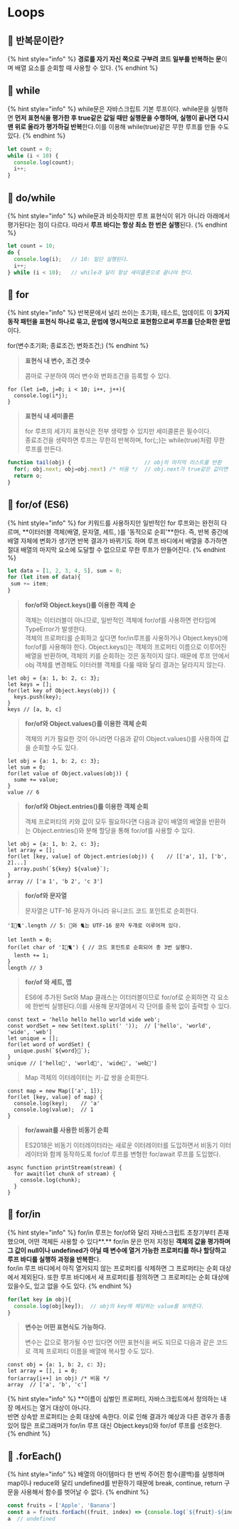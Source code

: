 # Loops

## 🐇 반복문이란?

{% hint style="info" %}
**경로를 자기 자신 쪽으로 구부려 코드 일부를 반복하는 문**이며 배열 요소를 순회할 때 사용할 수 있다.
{% endhint %}

## 🐇 while

{% hint style="info" %}
while문은 자바스크립트 기본 루프이다. while문을 실행하면 **먼저 표현식을 평가한 후 true같은 값일 때만 실행문을 수행하며, 실행이 끝나면 다시 맨 위로 올라가 평가하길 반복**한다.이를 이용해 while(true)같은 무한 루프를 만들 수도 있다.
{% endhint %}

```js
let count = 0;
while (i < 10) {
  console.log(count);
  i++;
}
```

## 🐇 do/while

{% hint style="info" %}
while문과 비슷하지만 루프 표현식이 위가 아니라 아래에서 평가된다는 점이 다르다. 따라서 **루프 바디는 항상 최소 한 번은 실행**된다.
{% endhint %}

```js
let count = 10;
do {
  console.log(i);   // 10: 일단 실행된다.
  i++;
} while (i < 10);   // while과 달리 항상 세미콜론으로 끝나야 한다.
```

## 🐇 for

{% hint style="info" %}
반복문에서 널리 쓰이는 초기화, 테스트, 업데이트 이 **3가지 동작 패턴을 표현식 하나로 묶고, 문법에 명시적으로 표현함으로써 루프를 단순화한 문법**이다.

for(변수초기화; 종료조건; 변화조건;)&#x20;
{% endhint %}

> **표현식 내 변수, 조건 갯수**
>
> 콤마로 구분하여 여러 변수와 변화조건을 등록할 수 있다.

```
for (let i=0, j=0; i < 10; i++, j++){
  console.log(i*j);
}
```

> **표현식 내 세미콜론**
>
> for 루프의 세가지 표현식은 전부 생략할 수 있지만 세미콜론은 필수이다.\
> 종료조건을 생략하면 루프는 무한히 반복하며, for(;;)는 while(true)처럼 무한 루프를 만든다.

```js
function tail(obj) {                       // obj의 마지막 리스트를 반환
  for(; obj.next; obj=obj.next) /* 비움 */  // obj.next가 true같은 값이면 반복
  return o;
}
```

## 🐇 for/of (ES6)

{% hint style="info" %}
for 키워드를 사용하지만 일반적인 for 루프와는 완전히 다르며, **이터러블 객체(배열, 문자열, 세트, )를 '동적으로 순회'**한다. 즉, 반복 중간에 배열 자체에 변화가 생기면 반복 결과가 바뀌기도 하며 루프 바디에서 배열을 추가하면 절대 배열의 마지막 요소에 도달할 수 없으므로 무한 루프가 만들어진다.&#x20;
{% endhint %}

```js
let data = [1, 2, 3, 4, 5], sum = 0;
for (let item of data){
 sum += item;
}
```

> **for/of와 Object.keys()를 이용한** **객체 순**
>
> 객체는 이터러블이 아니므로, 일반적인 객체에 for/of를 사용하면 런타임에 TypeError가 발생한다.\
> 객체의 프로퍼티를 순회하고 싶다면 for/in루프를 사용하거나 Object.keys()에 for/of를 사용해야 한다. Object.keys()는 객체의 프로퍼티 이름으로 이루어진 배열을 반환하며, 객체의 키를 순회하는 것은 동적이지 않다. 때문에 루프 안에서 obj 객체를 변경해도 이터러블 객체를 다룰 때와 달리 결과는 달라지지 않는다.

```
let obj = {a: 1, b: 2, c: 3};
let keys = [];
for(let key of Object.keys(obj)) {
  keys.push(key);
}
keys // [a, b, c]
```

> **for/of와 Object.values()를 이용한** **객체 순회**
>
> 객체의 키가 필요한 것이 아니라면 다음과 같이 Object.values()를 사용하여 값을 순회할 수도 있다.

```
let obj = {a: 1, b: 2, c: 3};
let sum = 0;
for(let value of Object.values(obj)) {
  sume += value;
}
value // 6
```

> **for/of와 Object.entries()를 이용한** **객체 순회**
>
> 객체 프로퍼티의 키와 값이 모두 필요하다면 다음과 같이 배열의 배열을 반환하는 Object.entries()와 분해 할당을 통해 for/of를 사용할 수 있다.

```
let obj = {a: 1, b: 2, c: 3};
let array = [];
for(let [key, value] of Object.entries(obj)) {    // [['a', 1], ['b', 2]...]
  array.push(`${key} ${value}`);
}
array // ['a 1', 'b 2', 'c 3']
```

> **for/of와 문자열**
>
> 문자열은 UTF-16 문자가 아니라 유니코드 코드 포인트로 순회한다.&#x20;

```
'I💙🐈'.length // 5: 💙와 🐈는 UTF-16 문자 두개로 이루어져 있다.

let lenth = 0;
for(let char of 'I💙🐈') { // 코드 포인트로 순회되어 총 3번 실행다.
  lenth += 1;
}
length // 3
```

> **for/of 와 세트, 맵**
>
> ES6에 추가된 Set와 Map 클래스는 이터러블이므로 for/of로 순회하면 각 요소에 한번씩 실행된다.이를 사용해 문자열에서 각 단어를 중복 없이 출력할 수 있다.

```
const text = 'hello hello hello world wide web';
const wordSet = new Set(text.split(' '));  // ['hello', 'world', 'wide', 'web']
let unique = [];
for(let word of wordSet) {
  unique.push(`${word}💙`);
}
unique // ['hello💙', 'world💙', 'wide💙', 'web💙']
```

> Map 객체의 이터레이터는 키-값 쌍을 순회한다.&#x20;

```
const map = new Map(['a', 1]);
for(let [key, value] of map) {
  console.log(key);    // 'a'
  console.log(value);  // 1
}
```

> **for/await를 사용한 비동기 순회**
>
> ES2018은 비동기 이터레이터라는 새로운 이터레이터를 도입하면서 비동기 이터레이터와 함께 동작하도록 for/of 루프를 변형한 for/await 루프를 도입했다.

```
async function printStream(stream) {
  for await(let chunk of stream) {
    console.log(chunk);
  }
}
```

## 🐇 for/in

{% hint style="info" %}
for/in 루프는 for/of와 달리 자바스크립트 초창기부터 존재했으며, 어떤 객체든 사용할 수 있다**.** for/in 문은 먼저 지정된 **객체의 값을 평가하며 그 값이 null이나 undefined가 아닐 때 변수에 열거 가능한 프로퍼티를 하나 할당하고 루프 바디를 실행하 과정을 반복한**다.\
for/in 루프 바디에서 아직 열거되지 않는 프로퍼티를 삭제하면 그 프로퍼티는 순회 대상에서 제외된다. 또한 루프 바디에서 새 프로퍼티를 정의하면 그 프로퍼티는 순회 대상에 있을수도, 있고 없을 수도 있다.
{% endhint %}

```js
for(let key in obj){
  console.log(obj[key]);  // obj의 key에 해당하는 value를 보여준다.
}
```

> **변수는 어떤 표현식도 가능하다.**
>
> 변수는 값으로 평가될 수만 있다면 어떤 표현식을 써도 되므로 다음과 같은 코드로 객체 프로퍼티 이름을 배열에 복사할 수도 있다.

```
const obj = {a: 1, b: 2, c: 3};
let array = [], i = 0;
for(array[i++] in obj) /* 비움 */
array  // ['a', 'b', 'c'] 
```

{% hint style="info" %}
\*\*이름이 심벌인 프로퍼티, 자바스크립트에서 정의하는 내장 메서드는 열거 대상이 아니다.\
반면 상속받 프로퍼티는 순회 대상에 속한다. 이로 인해 결과가 예상과 다른 경우가 종종 있어 많은 프로그래머가 for/in 루프 대신 Object.keys()와 for/of 루프를 선호한다.
{% endhint %}

## 🐇 .forEach()

{% hint style="info" %}
배열의 아이템마다 한 번씩 주어진 함수(콜백)를 실행하며 map이나 reduce와 달리 undefined를 반환하기 때문에 break, continue, return 구문을 사용해서 함수를 벗어날 수 없다.
{% endhint %}

```js
const fruits = ['Apple', 'Banana']
const a = fruits.forEach((fruit, index) => {console.log(`${fruit}-${index}`)})
a  // undefined
```

